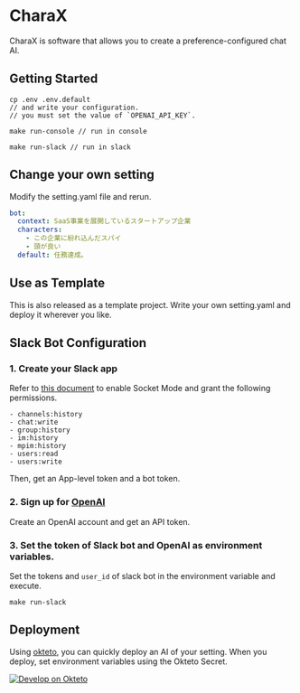 # CharaX
CharaX is software that allows you to create a preference-configured chat AI.

## Getting Started

```
cp .env .env.default
// and write your configuration.
// you must set the value of `OPENAI_API_KEY`.

make run-console // run in console

make run-slack // run in slack
```

## Change your own setting
Modify the setting.yaml file and rerun.

```yaml
bot:
  context: SaaS事業を展開しているスタートアップ企業
  characters:
    - この企業に紛れ込んだスパイ
    - 頭が良い
  default: 任務達成。

```
## Use as Template
This is also released as a template project. Write your own setting.yaml and deploy it wherever you like.


## Slack Bot Configuration
### 1. Create your Slack app
Refer to [this document](https://slack.dev/bolt-python/ja-jp/tutorial/getting-started) to enable Socket Mode and grant the following permissions.
```
- channels:history
- chat:write
- group:history
- im:history
- mpim:history
- users:read
- users:write
```

Then, get an App-level token and a bot token.

### 2. Sign up for [OpenAI](https://openai.com/)
Create an OpenAI account and get an API token.

### 3. Set the token of Slack bot and OpenAI as environment variables.
Set the tokens and `user_id` of slack bot in the environment variable and execute.
```
make run-slack
```

## Deployment
Using [okteto](https://www.okteto.com/), you can quickly deploy an AI of your setting. When you deploy, set environment variables using the Okteto Secret.

[![Develop on Okteto](https://okteto.com/develop-okteto.svg)](https://cloud.okteto.com/deploy)
